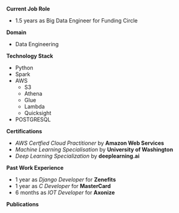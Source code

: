 **Current Job Role**
- 1.5 years as Big Data Engineer for Funding Circle

**Domain**
- Data Engineering

**Technology Stack**
- Python
- Spark
- AWS 
   - S3
   - Athena
   - Glue
   - Lambda
   - Quicksight
- POSTGRESQL

**Certifications**

- _AWS Certfied Cloud Practitioner_ by **Amazon Web Services**
-  _Machine Learning Specialisation_ by **University of Washington**
- _Deep Learning Specialization_ by **deeplearning.ai**

**Past Work Experience**
- 1 year as _Django Developer_ for **Zenefits**
- 1 year as _C Developer_ for **MasterCard**
- 6 months as _IOT Developer_ for **Axonize**

**Publications**
